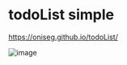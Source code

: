 # todoList simple 

https://oniseg.github.io/todoList/

![image](https://user-images.githubusercontent.com/35266228/207594715-7b24a7dd-0c31-4411-b11f-5d514e896996.png)
